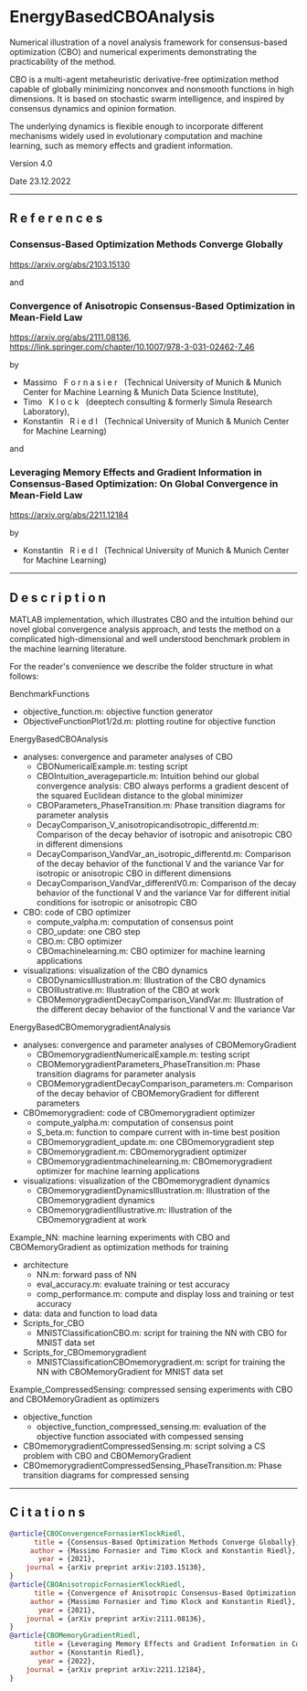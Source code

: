 # EnergyBasedCBOAnalysis
Numerical illustration of a novel analysis framework for consensus-based optimization (CBO) and numerical experiments demonstrating the practicability of the method.

CBO is a multi-agent metaheuristic derivative-free optimization method capable of globally minimizing nonconvex and nonsmooth functions in high dimensions. It is based on stochastic swarm intelligence, and inspired by consensus dynamics and opinion formation.

The underlying dynamics is flexible enough to incorporate different mechanisms widely used in evolutionary computation and machine learning, such as memory effects and gradient information.

Version 4.0

Date 23.12.2022

------

## R e f e r e n c e s

### Consensus-Based Optimization Methods Converge Globally

https://arxiv.org/abs/2103.15130

and

### Convergence of Anisotropic Consensus-Based Optimization in Mean-Field Law

https://arxiv.org/abs/2111.08136, https://link.springer.com/chapter/10.1007/978-3-031-02462-7_46

by

- Massimo &nbsp; F o r n a s i e r &nbsp; (Technical University of Munich & Munich Center for Machine Learning & Munich Data Science Institute), 
- Timo &nbsp; K l o c k &nbsp; (deeptech consulting & formerly Simula Research Laboratory),
- Konstantin &nbsp; R i e d l &nbsp; (Technical University of Munich & Munich Center for Machine Learning)

and

### Leveraging Memory Effects and Gradient Information in Consensus-Based Optimization: On Global Convergence in Mean-Field Law

https://arxiv.org/abs/2211.12184

by

- Konstantin &nbsp; R i e d l &nbsp; (Technical University of Munich & Munich Center for Machine Learning)

------

## D e s c r i p t i o n

MATLAB implementation, which illustrates CBO and the intuition behind our novel global convergence analysis approach, and tests the method on a complicated high-dimensional and well understood benchmark problem in the machine learning literature.

For the reader's convenience we describe the folder structure in what follows:

BenchmarkFunctions
* objective_function.m: objective function generator
* ObjectiveFunctionPlot1/2d.m: plotting routine for objective function

EnergyBasedCBOAnalysis
* analyses: convergence and parameter analyses of CBO
    * CBONumericalExample.m: testing script
    * CBOIntuition_averageparticle.m: Intuition behind our global convergence analysis: CBO always performs a gradient descent of the squared Euclidean distance to the global minimizer
    * CBOParameters_PhaseTransition.m: Phase transition diagrams for parameter analysis
    * DecayComparison_V_anisotropicandisotropic_differentd.m: Comparison of the decay behavior of isotropic and anisotropic CBO in different dimensions
    * DecayComparison_VandVar_an_isotropic_differentd.m: Comparison of the decay behavior of the functional V and the variance Var for isotropic or anisotropic CBO  in different dimensions
    * DecayComparison_VandVar_differentV0.m: Comparison of the decay behavior of the functional V and the variance Var for different initial conditions for isotropic or anisotropic CBO
* CBO: code of CBO optimizer
    * compute_valpha.m: computation of consensus point
    * CBO_update: one CBO step
    * CBO.m: CBO optimizer
    * CBOmachinelearning.m: CBO optimizer for machine learning applications
* visualizations: visualization of the CBO dynamics
    * CBODynamicsIllustration.m: Illustration of the CBO dynamics
    * CBOIllustrative.m: Illustration of the CBO at work
    * CBOMemorygradientDecayComparison_VandVar.m: Illustration of the different decay behavior of the functional V and the variance Var

EnergyBasedCBOmemorygradientAnalysis
* analyses: convergence and parameter analyses of CBOMemoryGradient
    * CBOmemorygradientNumericalExample.m: testing script
    * CBOMemorygradientParameters_PhaseTransition.m: Phase transition diagrams for parameter analysis
    * CBOMemorygradientDecayComparison_parameters.m: Comparison of the decay behavior of CBOMemoryGradient for different parameters
* CBOmemorygradient: code of CBOmemorygradient optimizer
    * compute_yalpha.m: computation of consensus point
    * S_beta.m: function to compare current with in-time best position
    * CBOmemorygradient_update.m: one CBOmemorygradient step
    * CBOmemorygradient.m: CBOmemorygradient optimizer
    * CBOmemorygradientmachinelearning.m: CBOmemorygradient optimizer for machine learning applications
* visualizations: visualization of the CBOmemorygradient dynamics
    * CBOmemorygradientDynamicsIllustration.m: Illustration of the CBOmemorygradient dynamics
    * CBOmemorygradientIllustrative.m: Illustration of the CBOmemorygradient at work

Example_NN: machine learning experiments with CBO and CBOMemoryGradient as optimization methods for training
* architecture
    * NN.m: forward pass of NN
    * eval_accuracy.m: evaluate training or test accuracy
    * comp_performance.m: compute and display loss and training or test accuracy
* data: data and function to load data
* Scripts_for_CBO
    * MNISTClassificationCBO.m: script for training the NN with CBO for MNIST data set
* Scripts_for_CBOmemorygradient
    * MNISTClassificationCBOmemorygradient.m: script for training the NN with CBOMemoryGradient for MNIST data set

Example_CompressedSensing: compressed sensing experiments with CBO and CBOMemoryGradient as optimizers
* objective_function
    * objective_function_compressed_sensing.m: evaluation of the objective function associated with compessed sensing
* CBOmemorygradientCompressedSensing.m: script solving a CS problem with CBO and CBOMemoryGradient
* CBOmemorygradientCompressedSensing_PhaseTransition.m: Phase transition diagrams for compressed sensing

------

## C i t a t i o n s

```bibtex
@article{CBOConvergenceFornasierKlockRiedl,
      title = {Consensus-Based Optimization Methods Converge Globally},
     author = {Massimo Fornasier and Timo Klock and Konstantin Riedl},
       year = {2021},
    journal = {arXiv preprint arXiv:2103.15130},
}
@article{CBOAnisotropicFornasierKlockRiedl,
      title = {Convergence of Anisotropic Consensus-Based Optimization in Mean-Field Law},
     author = {Massimo Fornasier and Timo Klock and Konstantin Riedl},
       year = {2021},
    journal = {arXiv preprint arXiv:2111.08136},
}
@article{CBOMemoryGradientRiedl,
      title = {Leveraging Memory Effects and Gradient Information in Consensus-Based Optimization: On Global Convergence in Mean-Field Law},
     author = {Konstantin Riedl},
       year = {2022},
    journal = {arXiv preprint arXiv:2211.12184},
}
```
